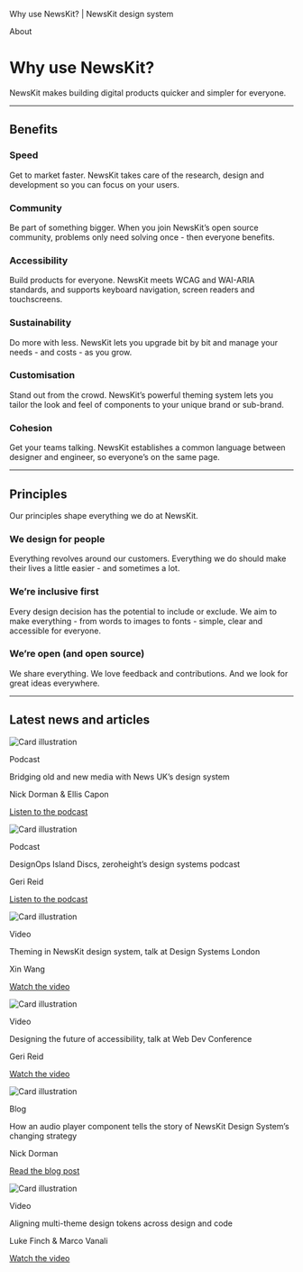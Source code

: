 Why use NewsKit? | NewsKit design system

About

Why use NewsKit?
================

NewsKit makes building digital products quicker and simpler for everyone.

* * *

Benefits
--------

### Speed

Get to market faster. NewsKit takes care of the research, design and development so you can focus on your users.

### Community

Be part of something bigger. When you join NewsKit’s open source community, problems only need solving once - then everyone benefits.

### Accessibility

Build products for everyone. NewsKit meets WCAG and WAI-ARIA standards, and supports keyboard navigation, screen readers and touchscreens.

### Sustainability

Do more with less. NewsKit lets you upgrade bit by bit and manage your needs - and costs - as you grow.

### Customisation

Stand out from the crowd. NewsKit’s powerful theming system lets you tailor the look and feel of components to your unique brand or sub-brand.

### Cohesion

Get your teams talking. NewsKit establishes a common language between designer and engineer, so everyone’s on the same page.

* * *

Principles
----------

Our principles shape everything we do at NewsKit.

### We design for people

Everything revolves around our customers. Everything we do should make their lives a little easier - and sometimes a lot.

### We’re inclusive first

Every design decision has the potential to include or exclude. We aim to make everything - from words to images to fonts - simple, clear and accessible for everyone.

### We’re open (and open source)

We share everything. We love feedback and contributions. And we look for great ideas everywhere.

* * *

Latest news and articles
------------------------

![Card illustration](static/about/latest-news-and-articles/news-ds-podcast-nick.png)

Podcast

Bridging old and new media with News UK’s design system

Nick Dorman & Ellis Capon

[Listen to the podcast](https://www.designsystemspodcast.com/episodes/episode/79799c42/47-nick-dorman-and-ellis-capon-from-news-uk-bridging-old-and-new-media-with-news-uks-design-system-newskit)

![Card illustration](static/about/latest-news-and-articles/news-zeroheight-podcast-geri.png)

Podcast

DesignOps Island Discs, zeroheight’s design systems podcast

Geri Reid

[Listen to the podcast](https://open.spotify.com/episode/3mcQ3P2KEhTrDW8BjvNf2o?si=6fD_ElQERAmNaPlcR-7ouQ&nd=1)

![Card illustration](static/about/latest-news-and-articles/news-dslondon-xin.png)

Video

Theming in NewsKit design system, talk at Design Systems London

Xin Wang

[Watch the video](https://www.youtube.com/watch?v=Uz_n9B2rL0g&t=2387s)

![Card illustration](static/about/latest-news-and-articles/news-wdc-geri.png)

Video

Designing the future of accessibility, talk at Web Dev Conference

Geri Reid

[Watch the video](https://www.youtube.com/watch?v=xYoNxYirdOY)

![Card illustration](static/about/latest-news-and-articles/news-audioplayer-nick.png)

Blog

How an audio player component tells the story of NewsKit Design System’s changing strategy

Nick Dorman

[Read the blog post](https://medium.com/newskit-design-system/how-an-audio-player-component-tells-the-story-of-newskit-design-systems-changing-strategy-8dc99d37ed67)

![Card illustration](static/about/latest-news-and-articles/news-dslondon-luke-marco.png)

Video

Aligning multi-theme design tokens across design and code

Luke Finch & Marco Vanali

[Watch the video](https://www.youtube.com/watch?v=fqh3dSsrmdI)